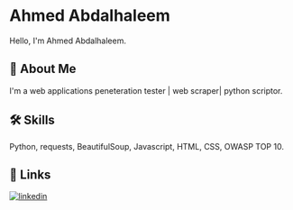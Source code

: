 # Ahmed Abdalhaleem
Hello, I'm Ahmed Abdalhaleem.

## 🚀 About Me
I'm a web applications peneteration tester | web scraper| python scriptor.

## 🛠 Skills
Python, requests, BeautifulSoup,
Javascript, HTML, CSS, OWASP TOP 10.

## 🔗 Links
[![linkedin](https://img.shields.io/badge/linkedin-0A66C2?style=for-the-badge&logo=linkedin&logoColor=white)](https://www.linkedin.com/in/ahmed-abdalhaleem-h/)

